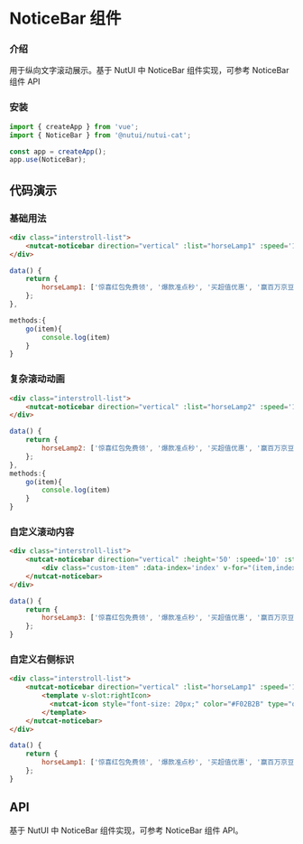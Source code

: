 #  NoticeBar 组件

### 介绍

用于纵向文字滚动展示。基于 NutUI 中 NoticeBar 组件实现，可参考 NoticeBar 组件 API

### 安装

``` javascript
import { createApp } from 'vue';
import { NoticeBar } from '@nutui/nutui-cat';

const app = createApp();
app.use(NoticeBar);
```

## 代码演示

### 基础用法

```html
<div class="interstroll-list">
    <nutcat-noticebar direction="vertical" :list="horseLamp1" :speed='10' :standTime='1000' :showIcon='true' @go='go' color='#14100D' background='transparent'></nutcat-noticebar>
</div>
```
```javascript
data() {
    return {
        horseLamp1: ['惊喜红包免费领', '爆款准点秒', '买超值优惠', '赢百万京豆'],
    };
},

methods:{
    go(item){
        console.log(item)
    }
}
```


### 复杂滚动动画

```html
<div class="interstroll-list">
    <nutcat-noticebar direction="vertical" :list="horseLamp2" :speed='10' :standTime='2000' :complexAm='true' color='#14100D' background='transparent'></nutcat-noticebar>
</div>
```
```javascript
data() {
    return {
        horseLamp2: ['惊喜红包免费领', '爆款准点秒', '买超值优惠', '赢百万京豆'],
    };
},
methods:{
    go(item){
        console.log(item)
    }
}
```

### 自定义滚动内容

```html
<div class="interstroll-list">
    <nutcat-noticebar direction="vertical" :height='50' :speed='10' :standTime='1000' :list="[]" :showIcon='true'  @goIcon='go' color='#14100D' background='transparent'>
        <div class="custom-item" :data-index='index' v-for="(item,index) in horseLamp3" :key="index"></div>
    </nutcat-noticebar>
</div>
```

```javascript
data() {
    return {
        horseLamp3: ['惊喜红包免费领', '爆款准点秒', '买超值优惠', '赢百万京豆'],
    };
}
```


### 自定义右侧标识

```html
<div class="interstroll-list">
    <nutcat-noticebar direction="vertical" :list="horseLamp1" :speed='10' :standTime='1000' :showIcon='true' color='#14100D' background='transparent'>
        <template v-slot:rightIcon>
          <nutcat-icon style="font-size: 20px;" color="#F02B2B" type="qiang"></nutcat-icon>
        </template>
    </nutcat-noticebar>
</div>
```
```javascript
data() {
    return {
        horseLamp1: ['惊喜红包免费领', '爆款准点秒', '买超值优惠', '赢百万京豆'],
    };
}
```



## API

基于 NutUI 中 NoticeBar 组件实现，可参考 NoticeBar 组件 API。
    